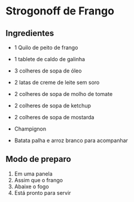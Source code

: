 # Strogonoff de Frango

## Ingredientes

- 1 Quilo de peito de frango

- 1 tablete de caldo de galinha

- 3 colheres de sopa de óleo

- 2 latas de creme de leite sem soro

- 2 colheres de sopa de molho de tomate

- 2 colheres de sopa de ketchup

- 2 colheres de sopa de mostarda

- Champignon

- Batata palha e arroz branco para acompanhar

## Modo de preparo

1. Em uma panela
2. Assim que o frango
3. Abaixe o fogo
4. Está pronto para servir

  



